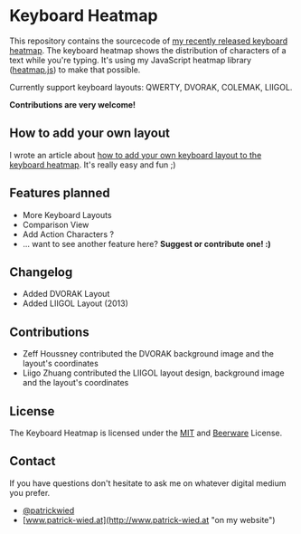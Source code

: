 # Keyboard Heatmap
This repository contains the sourcecode of [my recently released keyboard heatmap](http://www.patrick-wied.at/projects/heatmap-keyboard/ "Realtime Keyboard Heatmap").
The keyboard heatmap shows the distribution of characters of a text while you're typing. It's using my JavaScript heatmap library ([heatmap.js](http://www.patrick-wied.at/static/heatmapjs/ "Heatmap.js")) to make that possible.

Currently support keyboard layouts: QWERTY, DVORAK, COLEMAK, LIIGOL.

**Contributions are very welcome!**

## How to add your own layout
I wrote an article about [how to add your own keyboard layout to the keyboard heatmap](http://www.patrick-wied.at/blog/new-layouts-for-the-keyboard-heatmap "check it out"). It's really easy and fun ;)

## Features planned
- More Keyboard Layouts
- Comparison View
- Add Action Characters ?
- ... want to see another feature here? **Suggest or contribute one! :)**

## Changelog
- Added DVORAK Layout
- Added LIIGOL Layout (2013)

## Contributions
- Zeff Houssney contributed the DVORAK background image and the layout's coordinates
- Liigo Zhuang contributed the LIIGOL layout design, background image and the layout's coordinates 

## License
The Keyboard Heatmap is licensed under the [MIT](http://www.opensource.org/licenses/mit-license.php "") and [Beerware](http://en.wikipedia.org/wiki/Beerware "") License.

## Contact
If you have questions don't hesitate to ask me on whatever digital medium you prefer.
- [@patrickwied](http://twitter.com/#!/patrickwied "on twitter") 
- [www.patrick-wied.at](http://www.patrick-wied.at "on my website")
